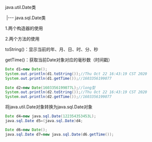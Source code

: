 java.util.Date类

​    |--- java.sql.Date类



1.两个构造器的使用

2.两个方法的使用

toString()：显示当前的年、月、日、时、分、秒

getTime()：获取当前Date对象对应的毫秒数（时间戳）

```java
Date d1=new Date();
System.out.println(d1.toString());//Thu Oct 22 16:43:19 CST 2020
System.out.println(d1.getTime());//1603356199077
        
Date d2=new Date(1603356199077L);//long型
System.out.println(d2.toString());//Thu Oct 22 16:43:19 CST 2020
System.out.println(d2.getTime());//1603356199077
```



将java.util.Date对象转换为java.sql.Date对象

```java
Date d4=new java.sql.Date(122354353453L);
java.sql.Date d5=(java.sql.Date)d4;

Date d6=new Date();
java.sql.Date d7=new java.sql.Date(d6.getTime());
```











































